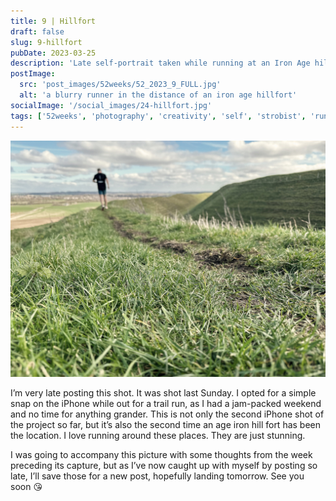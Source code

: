 ```yaml
---
title: 9 | Hillfort
draft: false
slug: 9-hillfort
pubDate: 2023-03-25
description: 'Late self-portrait taken while running at an Iron Age hillfort, blending history and personal fitness.'
postImage:
  src: 'post_images/52weeks/52_2023_9_FULL.jpg'
  alt: 'a blurry runner in the distance of an iron age hillfort'
socialImage: '/social_images/24-hillfort.jpg'
tags: ['52weeks', 'photography', 'creativity', 'self', 'strobist', 'running']
---
```


![Trail running Stu stumbles into the distance on the ramparts of maiden castle in dorset!](post_images/52weeks/52_2023_9_FULL.jpg)

I’m very late posting this shot. It was shot last Sunday. I opted for a simple snap on the iPhone while out for a trail run, as I had a jam-packed weekend and no time for anything grander. This is not only the second iPhone shot of the project so far, but it’s also the second time an age iron hill fort has been the location. I love running around these places. They are just stunning.

I was going to accompany this picture with some thoughts from the week preceding its capture, but as I’ve now caught up with myself by posting so late, I’ll save those for a new post, hopefully landing tomorrow. See you soon 😘
